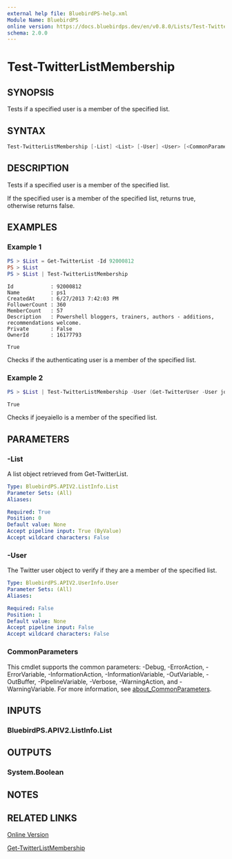 ```yaml
---
external help file: BluebirdPS-help.xml
Module Name: BluebirdPS
online version: https://docs.bluebirdps.dev/en/v0.8.0/Lists/Test-TwitterListMembership
schema: 2.0.0
---
```


# Test-TwitterListMembership

## SYNOPSIS

Tests if a specified user is a member of the specified list.

## SYNTAX

```powershell
Test-TwitterListMembership [-List] <List> [-User] <User> [<CommonParameters>]
```

## DESCRIPTION

Tests if a specified user is a member of the specified list.

If the specified user is a member of the specified list, returns true, otherwise returns false.

## EXAMPLES

### Example 1

```powershell
PS > $List = Get-TwitterList -Id 92000812
PS > $List
PS > $List | Test-TwitterListMembership
```

```text
Id            : 92000812
Name          : ps1
CreatedAt     : 6/27/2013 7:42:03 PM
FollowerCount : 360
MemberCount   : 57
Description   : Powershell bloggers, trainers, authors - additions, recommendations welcome.
Private       : False
OwnerId       : 16177793

True
```

Checks if the authenticating user is a member of the specified list.

### Example 2

```powershell
PS > $List | Test-TwitterListMembership -User (Get-TwitterUser -User joeyaiello)
```

```text
True
```

Checks if joeyaiello is a member of the specified list.

## PARAMETERS

### -List

A list object retrieved from Get-TwitterList.

```yaml
Type: BluebirdPS.APIV2.ListInfo.List
Parameter Sets: (All)
Aliases:

Required: True
Position: 0
Default value: None
Accept pipeline input: True (ByValue)
Accept wildcard characters: False
```

### -User

The Twitter user object to verify if they are a member of the specified list.

```yaml
Type: BluebirdPS.APIV2.UserInfo.User
Parameter Sets: (All)
Aliases:

Required: False
Position: 1
Default value: None
Accept pipeline input: False
Accept wildcard characters: False
```

### CommonParameters

This cmdlet supports the common parameters: -Debug, -ErrorAction, -ErrorVariable, -InformationAction, -InformationVariable, -OutVariable, -OutBuffer, -PipelineVariable, -Verbose, -WarningAction, and -WarningVariable. For more information, see [about_CommonParameters](http://go.microsoft.com/fwlink/?LinkID=113216).

## INPUTS

### BluebirdPS.APIV2.ListInfo.List

## OUTPUTS

### System.Boolean

## NOTES

## RELATED LINKS

[Online Version](https://docs.bluebirdps.dev/en/v0.8.0/Lists/Test-TwitterListMembership)

[Get-TwitterListMembership](https://docs.bluebirdps.dev/en/v0.8.0/Lists/Get-TwitterListMembership)
